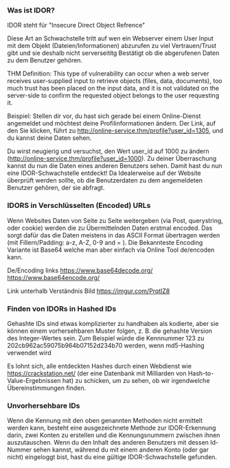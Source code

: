 ### Was ist IDOR? 
IDOR steht für "Insecure Direct Object Refrence"

Diese Art an Schwachstelle tritt auf wen ein Webserver einem User Input mit dem Objekt (Dateien/Informationen) abzurufen zu viel Vertrauen/Trust gibt und sie deshalb nicht serverseititg Bestätigt ob die abgerufenen Daten zu dem Benutzer gehören.

THM Definition:
This type of vulnerability can occur when a web server receives user-supplied input to retrieve objects (files, data, documents), too much trust has been placed on the input data, and it is not validated on the server-side to confirm the requested object belongs to the user requesting it.

Beispiel: 
Stellen dir vor, du hast sich gerade bei einem Online-Dienst angemeldet und möchtest deine Profilinformationen ändern. Der Link, auf den Sie klicken, führt zu http://online-service.thm/profile?user_id=1305, und du kannst deine Daten sehen.

Du wirst neugierig und versuchst, den Wert user_id auf 1000 zu ändern (http://online-service.thm/profile?user_id=1000). Zu deiner Überraschung kannst du nun die Daten eines anderen Benutzers sehen. Damit hast du nun eine IDOR-Schwachstelle entdeckt! Da Idealerweise auf der Website überprüft werden sollte, ob die Benutzerdaten zu dem angemeldeten Benutzer gehören, der sie abfragt.


### IDORS in Verschlüsselten (Encoded) URLs

Wenn Websites Daten von Seite zu Seite weitergeben (via Post, querystring, oder cookie) werden die zu Übermittelnden Daten erstmal encoded. Das sorgt dafür das die Daten meistens in das ASCII Format übertragen werden (mit Fillern/Padding: a-z, A-Z, 0-9 and = ). Die Bekannteste Encoding Variante ist Base64 welche man aber einfach via Online Tool de/encoden kann. 

De/Encoding links
https://www.base64decode.org/
https://www.base64encode.org/

Link unterhalb Verständnis Bild 
https://imgur.com/PrqtlZ8


### Finden von IDORs in Hashed IDs

Gehashte IDs sind etwas komplizierter zu handhaben als kodierte, aber sie können einem vorhersehbaren Muster folgen, z. B. die gehashte Version des Integer-Wertes sein. Zum Beispiel würde die Kennnummer 123 zu 202cb962ac59075b964b07152d234b70 werden, wenn md5-Hashing verwendet wird

Es lohnt sich, alle entdeckten Hashes durch einen Webdienst wie https://crackstation.net/ (der eine Datenbank mit Milliarden von Hash-to-Value-Ergebnissen hat) zu schicken, um zu sehen, ob wir irgendwelche Übereinstimmungen finden.


### Unvorhersehbare IDs

Wenn die Kennung mit den oben genannten Methoden nicht ermittelt werden kann, besteht eine ausgezeichnete Methode zur IDOR-Erkennung darin, zwei Konten zu erstellen und die Kennungsnummern zwischen ihnen auszutauschen. 
Wenn du den Inhalt des anderen Benutzers mit dessen Id-Nummer sehen kannst, während du mit einem anderen Konto (oder gar nicht) eingeloggt bist, hast du eine gültige IDOR-Schwachstelle gefunden.


